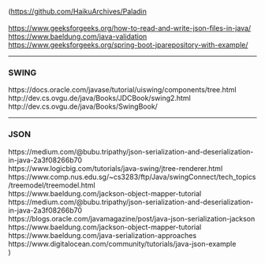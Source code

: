 (https://github.com/HaikuArchives/Paladin <br/>
<br/>
https://www.geeksforgeeks.org/how-to-read-and-write-json-files-in-java/ <br/>
https://www.baeldung.com/java-validation <br/>
https://www.geeksforgeeks.org/spring-boot-jparepository-with-example/ <br/>

<hr/>
<h3>SWING</h3>
https://docs.oracle.com/javase/tutorial/uiswing/components/tree.html <br/>
http://dev.cs.ovgu.de/java/Books/JDCBook/swing2.html <br/>
http://dev.cs.ovgu.de/java/Books/SwingBook/ <br/>

<hr/>
<h3>JSON</h3>
https://medium.com/@bubu.tripathy/json-serialization-and-deserialization-in-java-2a3f08266b70<br/>
https://www.logicbig.com/tutorials/java-swing/jtree-renderer.html <br/>
https://www.comp.nus.edu.sg/~cs3283/ftp/Java/swingConnect/tech_topics/treemodel/treemodel.html <br/>
https://www.baeldung.com/jackson-object-mapper-tutorial <br/>
https://medium.com/@bubu.tripathy/json-serialization-and-deserialization-in-java-2a3f08266b70 <br/>
https://blogs.oracle.com/javamagazine/post/java-json-serialization-jackson <br/>
https://www.baeldung.com/jackson-object-mapper-tutorial <br/>
https://www.baeldung.com/java-serialization-approaches <br/>
https://www.digitalocean.com/community/tutorials/java-json-example <br/>)
